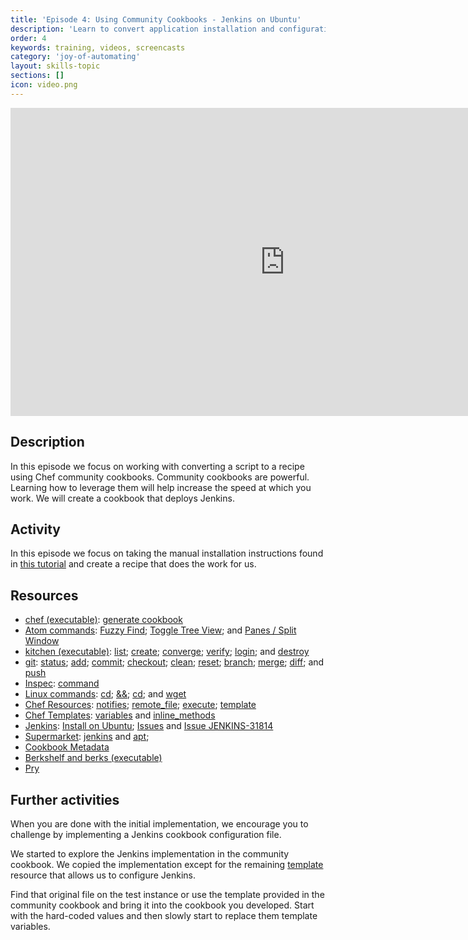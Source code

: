```yaml
---
title: 'Episode 4: Using Community Cookbooks - Jenkins on Ubuntu'
description: 'Learn to convert application installation and configuration instructions into tested recipes. In this episode we install Jenkins onto ubuntu.'
order: 4
keywords: training, videos, screencasts
category: 'joy-of-automating'
layout: skills-topic
sections: []
icon: video.png
---
```


<iframe width="877" height="493" src="https://www.youtube.com/embed/B9zhtyIazzM?list=PL11cZfNdwNyORJfIYA8t07PRMchyDXIjq" frameborder="0" allowfullscreen></iframe>

## Description

In this episode we focus on working with converting a script to a recipe using Chef community cookbooks. Community cookbooks are powerful. Learning how to leverage them will help increase the speed at which you work. We will create a cookbook that deploys Jenkins.

## Activity

In this episode we focus on taking the manual installation instructions found in [this tutorial](https://wiki.jenkins-ci.org/display/JENKINS/Installing+Jenkins+on+Ubuntu) and create a recipe that does the work for us.

## Resources

* [chef (executable)](https://docs.chef.io/ctl_chef.html): [generate cookbook](https://docs.chef.io/ctl_chef.html#chef-generate-cookbook)
* [Atom commands](http://flight-manual.atom.io/): [Fuzzy Find](http://flight-manual.atom.io/getting-started/sections/atom-basics/); [Toggle Tree View](http://flight-manual.atom.io/getting-started/sections/atom-basics/); and [Panes / Split Window](http://flight-manual.atom.io/using-atom/sections/panes/)
* [kitchen (executable)](https://docs.chef.io/ctl_kitchen.html): [list](https://docs.chef.io/ctl_kitchen.html#kitchen-list); [create](https://docs.chef.io/ctl_kitchen.html#kitchen-create); [converge](https://docs.chef.io/ctl_kitchen.html#kitchen-converge); [verify](https://docs.chef.io/ctl_kitchen.html#kitchen-verify); [login](https://docs.chef.io/ctl_kitchen.html#kitchen-login); and [destroy](https://docs.chef.io/ctl_kitchen.html#kitchen-destroy)
* [git](https://git-scm.com): [status](https://git-scm.com/docs/git-status); [add](https://git-scm.com/docs/git-add); [commit](https://git-scm.com/docs/git-commit); [checkout](https://git-scm.com/docs/git-checkout); [clean](https://git-scm.com/docs/git-clean); [reset](https://git-scm.com/docs/git-reset); [branch](https://git-scm.com/docs/git-branch); [merge](https://git-scm.com/docs/git-merge); [diff](https://git-scm.com/docs/git-diff); and [push](https://git-scm.com/docs/git-push)
* [Inspec](http://inspec.io/docs/reference/resources/): [command](http://inspec.io/docs/reference/resources/command)
* [Linux commands](http://www.mediacollege.com/linux/command/linux-command.html): [cd](http://www.rapidtables.com/code/linux/cd.htm); [&&](http://stackoverflow.com/questions/4510640/command-line-what-is-the-purpose-of); [cd](http://www.rapidtables.com/code/linux/cd.htm); and [wget](https://www.gnu.org/software/wget/manual/wget.html)
* [Chef Resources](https://docs.chef.io/resources.html): [notifies](https://docs.chef.io/resource_common.html#resource-common-notifications); [remote_file](https://docs.chef.io/resource_remote_file.html); [execute](https://docs.chef.io/resource_execute.html); [template](https://docs.chef.io/resource_template.html)
* [Chef Templates](https://docs.chef.io/templates.html): [variables](https://docs.chef.io/resource_template.html#variables) and [inline_methods](https://docs.chef.io/resource_template.html#helpers)
* [Jenkins](https://jenkins.io/): [Install on Ubuntu](https://wiki.jenkins-ci.org/display/JENKINS/Installing+Jenkins+on+Ubuntu); [Issues](https://issues.jenkins-ci.org/secure/Dashboard.jspa) and [Issue JENKINS-31814](https://issues.jenkins-ci.org/browse/JENKINS-31814)
* [Supermarket](https://supermarket.chef.io/): [jenkins](https://supermarket.chef.io/cookbooks/jenkins) and [apt](https://supermarket.chef.io/cookbooks/apt);
* [Cookbook Metadata](https://docs.chef.io/config_rb_metadata.html)
* [Berkshelf and berks (executable)](http://berkshelf.com/)
* [Pry](http://pryrepl.org/)

## Further activities

When you are done with the initial implementation, we encourage you to challenge by implementing a Jenkins cookbook configuration file.

We started to explore the Jenkins implementation in the community cookbook. We copied the implementation except for the remaining [template](https://docs.chef.io/resource_template.html) resource that allows us to configure Jenkins.

Find that original file on the test instance or use the template provided in the community cookbook and bring it into the cookbook you developed. Start with the hard-coded values and then slowly start to replace them template variables.
